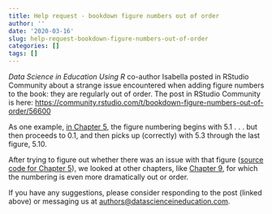 ```yaml
---
title: Help request - bookdown figure numbers out of order
author: ''
date: '2020-03-16'
slug: help-request-bookdown-figure-numbers-out-of-order
categories: []
tags: []
---
```


*Data Science in Education Using R* co-author Isabella posted in RStudio Community
about a strange issue encountered when adding figure numbers to the book: they 
are regularly out of order. The post in RStudio Community is here: https://community.rstudio.com/t/bookdown-figure-numbers-out-of-order/56600

As one example, [in Chapter 5](https://datascienceineducation.com/c05.html), the figure numbering begins with 5.1 . . . 
but then proceeds to 0.1, and then picks up (correctly) with 5.3 through the 
last figure, 5.10. 

After trying to figure out whether there was an issue with that 
figure ([source code for Chapter 5](https://github.com/data-edu/data-science-in-education/edit/master/05-foundational-skills_1.Rmd)),
we looked at other chapters, like [Chapter 9](https://datascienceineducation.com/c09.html), for which the numbering is even more dramatically out or order.

If you have any suggestions, please consider responding to the post (linked above) or messaging us at authors@datascienceineducation.com.